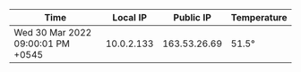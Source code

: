 | Time     | Local IP | Public IP | Temperature |
| ----------- | ----------- | ----------- | ----------- |
| Wed 30 Mar 2022 09:00:01 PM +0545      | 10.0.2.133     | 163.53.26.69  | 51.5° |
